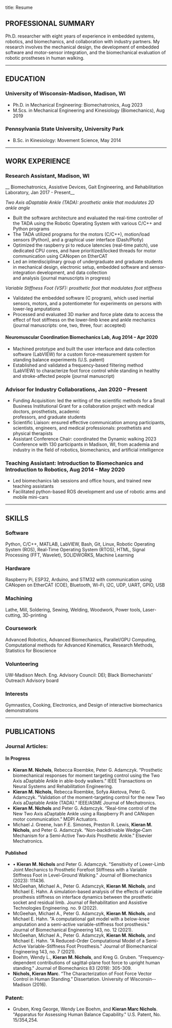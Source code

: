 ﻿title: Resume

## PROFESSIONAL SUMMARY
Ph.D. researcher with eight years of experience in embedded systems, robotics, and biomechanics, and collaboration with industry partners. My research involves the mechanical design, 
the development of embedded software and motor-sensor integration, and the biomechanical evaluation of robotic prostheses in human walking.
___
## EDUCATION
### University of Wisconsin-Madison, Madison, WI	
* Ph.D. in Mechanical Engineering: Biomechatronics, Aug 2023   
* M.Scs. in Mechanical Engineering and Kinesiology (Biomechanics), Aug 2019

### Pennsylvania State University, University Park
* B.Sc. in Kinesiology: Movement Science, May 2014    
___
## WORK EXPERIENCE
### Research Assistant, Madison, WI
__ Biomechatronics, Assistive Devices, Gait Engineering, and Rehabilitation Laboratory, Jan 2017 - Present__

*Two Axis aDaptable Ankle (TADA): prosthetic ankle that modulates 2D ankle angle*

* Built the software architecture and evaluated the real-time controller of the TADA using the Robotic Operating System with various C/C++ and Python programs
* The TADA utilized programs for the motors (C/C++), motion/load sensors (Python), and a graphical user interface (Dash/Plotly)
* Optimized the raspberry pi to reduce latencies (real-time patch), use dedicated CPU cores, and have prioritized/locked threads for motor communication using CANopen on EtherCAT
* Led an interdisciplinary group of undergraduate and graduate students in mechanical design, electronic setup, embedded software and sensor-integration development, and data collection 		       
and analysis (journal manuscripts in progress)

*Variable Stiffness Foot (VSF): prosthetic foot that modulates foot stiffness*

* Validated the embedded software (C program), which used inertial sensors, motors, and a potentiometer for experiments on persons with lower-leg amputations
* Processed and evaluated 3D marker and force plate data to access the effect of foot stiffness on the lower-limb knee and ankle mechanics (journal manuscripts: one, two, three, four: accepted)
#### Neuromuscular Coordination Biomechanics Lab, Aug 2014 – Apr 2020
* Machined prototype and built the user interface and data collection software (LabVIEW) for a custom force-measurement system for standing balance experiments (U.S. patent)
* Established and validated a frequency-based filtering method (LabVIEW) to characterize foot force control while standing in healthy and stroke-affected people (journal manuscript)
### Advisor for Industry Collaborations, Jan 2020 – Present
* Funding Acquisition: led the writing of the scientific methods for a Small Business Institutional Grant for a collaboration project with medical doctors, prosthetists, academic 		          
professors, and graduate students 
* Scientific Liaison: ensured effective communication among participants, scientists, engineers, and medical professionals: prosthetists and physical therapists
* Assistant Conference Chair: coordinated the Dynamic walking 2023 Conference with 130 participants in Madison, WI, from academia and industry in the field of robotics, biomechanics, and artificial intelligence
### Teaching Assistant: Introduction to Biomechanics and Introduction to Robotics, Aug 2014 – May 2020	
* Led biomechanics lab sessions and office hours, and trained new teaching assistants
* Facilitated python-based ROS development and use of robotic arms and mobile mini-cars 
___
## SKILLS
### Software    	
Python, C/C++, MATLAB, LabVIEW, Bash, Git, Linux, Robotic Operating System (ROS), Real-Time Operating System (RTOS), HTML, Signal Processing (FFT, Wavelet), SOLIDWORKS, Machine Learning
### Hardware   	
Raspberry Pi, ESP32, Arduino, and STM32 with communication using CANopen on EtherCAT (COE), Bluetooth, Wi-Fi, I2C, UDP, UART, GPIO, USB
### Machining  	
Lathe, Mill, Soldering, Sewing, Welding, Woodwork, Power tools, Laser-cutting, 3D-printing
### Coursework	
Advanced Robotics, Advanced Biomechanics, Parallel/GPU Computing, Computational methods for Advanced Kinematics, Research Methods, Statistics for Bioscience
### Volunteering	
UW-Madison Mech. Eng. Advisory Council: DEI; Black Biomechanists’ Outreach Advisory board
### Interests	
Gymnastics, Cooking, Electronics, and Design of interactive biomechanics demonstrations
___
## PUBLICATIONS
### Journal Articles:
#### In Progress
* __Kieran M. Nichols__, Rebecca Roembke, Peter G. Adamczyk. “Prosthetic biomechanical responses for moment targeting control using the Two Axis aDaptable Ankle in able-body walkers.” IEEE Transactions on Neural Systems and Rehabilitation Engineering. 
* __Kieran M. Nichols__, Rebecca Roembke, Sofya Aketova, Peter G. Adamczyk. “Validation of the moment-targeting control for the new Two Axis aDaptable Ankle (TADA).” IEEE/ASME Journal of Mechatronics. 
* __Kieran M. Nichols__ and Peter G. Adamczyk. “Real-time control of the New Two Axis aDaptable Ankle using a Raspberry Pi and CANopen motor communication.” MDPI Actuators. 
* Michael J. Greene, Ivan F.E. Simones, Preston R. Lewis, __Kieran M. Nichols__, and Peter G. Adamczyk. “Non-backdrivable Wedge‐Cam Mechanism for a Semi‐Active Two‐Axis Prosthetic Ankle.” Elsevier Mechatronics. 
#### Published
* •	__Kieran M. Nichols__ and Peter G. Adamczyk. "Sensitivity of Lower-Limb Joint Mechanics to Prosthetic Forefoot Stiffness with a Variable Stiffness Foot in Level-Ground Walking." Journal of Biomechanics (2023): 111436.
* McGeehan, Michael A., Peter G. Adamczyk, __Kieran M. Nichols__, and Michael E. Hahn. A simulation-based analysis of the effects of variable prosthesis stiffness on interface dynamics between the prosthetic socket and residual limb. Journal of Rehabilitation and Assistive Technologies Engineering. no. 9 (2022).
* McGeehan, Michael A., Peter G. Adamczyk, __Kieran M. Nichols__, and Michael E. Hahn. "A computational gait model with a below-knee amputation and a semi-active variable-stiffness foot prosthesis." Journal of Biomechanical Engineering 143, no. 12 (2021).
* McGeehan, Michael A., Peter G. Adamczyk, __Kieran M. Nichols__, and Michael E. Hahn. "A Reduced-Order Computational Model of a Semi-Active Variable-Stiffness Foot Prosthesis." Journal of Biomechanical Engineering 143, no. 7 (2021).
* Boehm, Wendy L., __Kieran M. Nichols__, and Kreg G. Gruben. "Frequency-dependent contributions of sagittal-plane foot force to upright human standing." Journal of Biomechanics 83 (2019): 305-309.
* __Nichols, Kieran Marc__. “The Characterization of Foot Force Vector Control in Human Standing.” Dissertation. University of Wisconsin--Madison (2016).
### Patent:
* Gruben, Kreg George, Wendy Lee Boehm, and __Kieran Marc Nichols__. "Apparatus for Assessing Human Balance Capability." U.S. Patent, No. 15/354,254.


